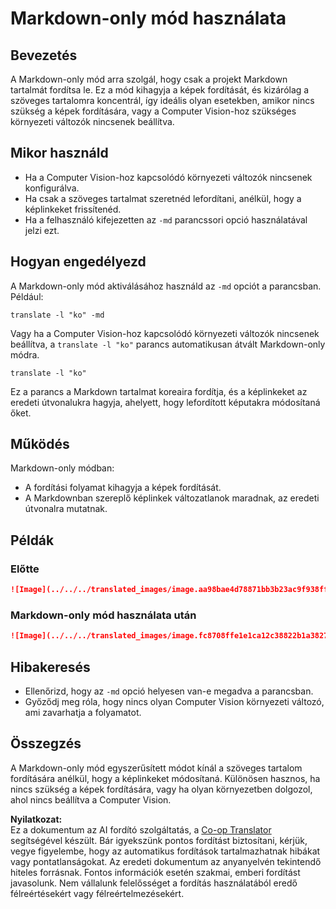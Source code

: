 <!--
CO_OP_TRANSLATOR_METADATA:
{
  "original_hash": "9b1b247a8d0f1736459e0e9ede0d9c92",
  "translation_date": "2025-06-12T11:42:45+00:00",
  "source_file": "getting_started/markdown-only-mode.md",
  "language_code": "hu"
}
-->
# Markdown-only mód használata

## Bevezetés  
A Markdown-only mód arra szolgál, hogy csak a projekt Markdown tartalmát fordítsa le. Ez a mód kihagyja a képek fordítását, és kizárólag a szöveges tartalomra koncentrál, így ideális olyan esetekben, amikor nincs szükség a képek fordítására, vagy a Computer Vision-hoz szükséges környezeti változók nincsenek beállítva.

## Mikor használd  
- Ha a Computer Vision-hoz kapcsolódó környezeti változók nincsenek konfigurálva.  
- Ha csak a szöveges tartalmat szeretnéd lefordítani, anélkül, hogy a képlinkeket frissítenéd.  
- Ha a felhasználó kifejezetten az `-md` parancssori opció használatával jelzi ezt.

## Hogyan engedélyezd  
A Markdown-only mód aktiválásához használd az `-md` opciót a parancsban. Például:  
```
translate -l "ko" -md
```

Vagy ha a Computer Vision-hoz kapcsolódó környezeti változók nincsenek beállítva, a `translate -l "ko"` parancs automatikusan átvált Markdown-only módra.

```
translate -l "ko"
```

Ez a parancs a Markdown tartalmat koreaira fordítja, és a képlinkeket az eredeti útvonalukra hagyja, ahelyett, hogy lefordított képutakra módosítaná őket.

## Működés  
Markdown-only módban:  
- A fordítási folyamat kihagyja a képek fordítását.  
- A Markdownban szereplő képlinkek változatlanok maradnak, az eredeti útvonalra mutatnak.

## Példák  
### Előtte  
```markdown
![Image](../../../translated_images/image.aa98bae4d78871bb3b23ac9f938ff86539da4cd6fb4c52dafedc4665135c3d61.hu.png)
```  
### Markdown-only mód használata után  
```markdown
![Image](../../../translated_images/image.fc8708ffe1e1ca12c38822b1a382726da4b232025d1daa8a50ab75c8635d0c4a.hu.png)
```

## Hibakeresés  
- Ellenőrizd, hogy az `-md` opció helyesen van-e megadva a parancsban.  
- Győződj meg róla, hogy nincs olyan Computer Vision környezeti változó, ami zavarhatja a folyamatot.

## Összegzés  
A Markdown-only mód egyszerűsített módot kínál a szöveges tartalom fordítására anélkül, hogy a képlinkeket módosítaná. Különösen hasznos, ha nincs szükség a képek fordítására, vagy ha olyan környezetben dolgozol, ahol nincs beállítva a Computer Vision.

**Nyilatkozat:**  
Ez a dokumentum az AI fordító szolgáltatás, a [Co-op Translator](https://github.com/Azure/co-op-translator) segítségével készült. Bár igyekszünk pontos fordítást biztosítani, kérjük, vegye figyelembe, hogy az automatikus fordítások tartalmazhatnak hibákat vagy pontatlanságokat. Az eredeti dokumentum az anyanyelvén tekintendő hiteles forrásnak. Fontos információk esetén szakmai, emberi fordítást javasolunk. Nem vállalunk felelősséget a fordítás használatából eredő félreértésekért vagy félreértelmezésekért.